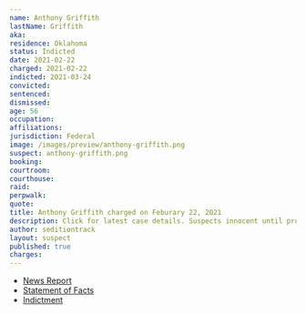 ```yaml
---
name: Anthony Griffith
lastName: Griffith
aka:
residence: Oklahoma
status: Indicted
date: 2021-02-22
charged: 2021-02-22
indicted: 2021-03-24
convicted: 
sentenced: 
dismissed: 
age: 56
occupation:
affiliations:
jurisdiction: Federal
image: /images/preview/anthony-griffith.png
suspect: anthony-griffith.png
booking:
courtroom:
courthouse:
raid:
perpwalk:
quote:
title: Anthony Griffith charged on Feburary 22, 2021
description: Click for latest case details. Suspects innocent until proven guilty.
author: seditiontrack
layout: suspect
published: true
charges:
---
```

- [News Report](https://tulsaworld.com/news/state-and-regional/crime-and-courts/two-fort-gibson-men-arrested-in-connection-with-u-s-capitol-riot/article_fbceb6d8-7d3b-11eb-8b67-eb689946da92.html)
- [Statement of Facts](https://extremism.gwu.edu/sites/g/files/zaxdzs2191/f/Anthony%20Griffith%20and%20Jerry%20Ryals%20Statement%20of%20Facts_Redacted.pdf)
- [Indictment](https://www.justice.gov/usao-dc/case-multi-defendant/file/1381666/download)
